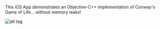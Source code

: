 This iOS App demonstrates an Objective-C++ implementation of Conway's Game of Life... without memory leaks!

![alt tag](http://imgur.com/atQSN0C)
